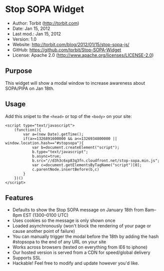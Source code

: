 Stop SOPA Widget
================

* Author:    Torbit (<http://torbit.com>)
* Date:      Jan 15, 2012
* Last mod.: Jan 15, 2012
* Version:   1.0
* Website:   <http://torbit.com/blog/2012/01/15/stop-sopa-js/>
* GitHub:    <https://github.com/torbit/Stop-SOPA-Widget>
* License:   Apache 2.0  (http://www.apache.org/licenses/LICENSE-2.0)

Purpose
-------

This widget will show a modal window to increase awareness about SOPA/PIPA on Jan 18th.  

Usage
-----

Add this snipet to the `<head>` or top of the `<body>` on your site:

    <script type="text/javascript">
        (function(){
            var a=(new Date).getTime();
            if(a>=1326891600000 && a<=1326934800000 || window.location.hash=="#stopsopa"){
                var b=document.createElement("script");
                b.type="text/javascript";
                b.async=true;
                b.src="//d3h3c6xp83q3fn.cloudfront.net/stop-sopa.min.js";
                var c=document.getElementsByTagName("script")[0];
                c.parentNode.insertBefore(b,c)
            }
        })()
    </script>

Features
--------

* Defaults to show the Stop SOPA message on January 18th from 8am–8pm EST (1300–0100 UTC)
* Uses cookies so the message is only shown once
* Loaded asynchronously (won't block the rendering of your page or cause another point of failure)
* You can manually trigger the modal before the 18th by adding the hash #stopsopa to the end of any URL on your site
* Works across browsers (tested on everything from IE6 to iphone)
* Our hosted version is served from a CDN for speed/global delivery
* Supports SSL
* Hackable!  Feel free to modify and update however you'd like.

 